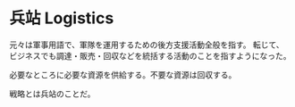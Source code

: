 # 兵站 Logistics

元々は軍事用語で、軍隊を運用するための後方支援活動全般を指す。
転じて、ビジネスでも調達・販売・回収などを統括する活動のことを指すようになった。

必要なところに必要な資源を供給する。不要な資源は回収する。

戦略とは兵站のことだ。
